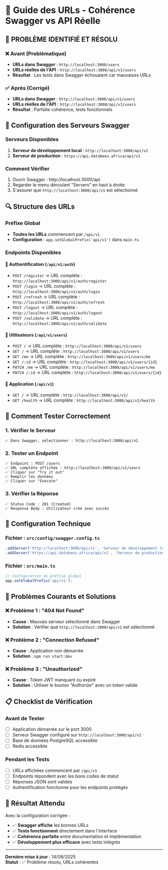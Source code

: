 # 🔗 Guide des URLs - Cohérence Swagger vs API Réelle

## 🚨 **PROBLÈME IDENTIFIÉ ET RÉSOLU**

### ❌ **Avant (Problématique)**
- **URLs dans Swagger** : `http://localhost:3000/users`
- **URLs réelles de l'API** : `http://localhost:3000/api/v1/users`
- **Résultat** : Les tests dans Swagger échouaient car mauvaises URLs

### ✅ **Après (Corrigé)**
- **URLs dans Swagger** : `http://localhost:3000/api/v1/users`
- **URLs réelles de l'API** : `http://localhost:3000/api/v1/users`
- **Résultat** : Parfaite cohérence, tests fonctionnels

## 🎯 **Configuration des Serveurs Swagger**

### Serveurs Disponibles
1. **Serveur de développement local** : `http://localhost:3000/api/v1`
2. **Serveur de production** : `https://api.databeez.africa/api/v1`

### Comment Vérifier
1. Ouvrir Swagger : http://localhost:3000/api
2. Regarder le menu déroulant "Servers" en haut à droite
3. S'assurer que `http://localhost:3000/api/v1` est sélectionné

## 🔍 **Structure des URLs**

### Préfixe Global
- **Toutes les URLs** commencent par `/api/v1`
- **Configuration** : `app.setGlobalPrefix('api/v1')` dans `main.ts`

### Endpoints Disponibles

#### 🔐 **Authentification** (`/api/v1/auth`)
- `POST /register` → URL complète : `http://localhost:3000/api/v1/auth/register`
- `POST /login` → URL complète : `http://localhost:3000/api/v1/auth/login`
- `POST /refresh` → URL complète : `http://localhost:3000/api/v1/auth/refresh`
- `POST /logout` → URL complète : `http://localhost:3000/api/v1/auth/logout`
- `POST /validate` → URL complète : `http://localhost:3000/api/v1/auth/validate`

#### 👥 **Utilisateurs** (`/api/v1/users`)
- `POST /` → URL complète : `http://localhost:3000/api/v1/users`
- `GET /` → URL complète : `http://localhost:3000/api/v1/users`
- `GET /me` → URL complète : `http://localhost:3000/api/v1/users/me`
- `GET /:id` → URL complète : `http://localhost:3000/api/v1/users/{id}`
- `PATCH /me` → URL complète : `http://localhost:3000/api/v1/users/me`
- `PATCH /:id` → URL complète : `http://localhost:3000/api/v1/users/{id}`

#### 🏥 **Application** (`/api/v1`)
- `GET /` → URL complète : `http://localhost:3000/api/v1/`
- `GET /health` → URL complète : `http://localhost:3000/api/v1/health`

## 🧪 **Comment Tester Correctement**

### 1. **Vérifier le Serveur**
```
✅ Dans Swagger, sélectionner : http://localhost:3000/api/v1
```

### 2. **Tester un Endpoint**
```
✅ Endpoint : POST /users
✅ URL complète affichée : http://localhost:3000/api/v1/users
✅ Cliquer sur "Try it out"
✅ Remplir les données
✅ Cliquer sur "Execute"
```

### 3. **Vérifier la Réponse**
```
✅ Status Code : 201 (Created)
✅ Response Body : Utilisateur créé avec succès
```

## 🔧 **Configuration Technique**

### Fichier : `src/config/swagger.config.ts`
```typescript
.addServer('http://localhost:3000/api/v1', 'Serveur de développement local (avec préfixe /api/v1)')
.addServer('https://api.databeez.africa/api/v1', 'Serveur de production (avec préfixe /api/v1)')
```

### Fichier : `src/main.ts`
```typescript
// Configuration du préfixe global
app.setGlobalPrefix('api/v1');
```

## 🚨 **Problèmes Courants et Solutions**

### ❌ **Problème 1 : "404 Not Found"**
- **Cause** : Mauvais serveur sélectionné dans Swagger
- **Solution** : Vérifier que `http://localhost:3000/api/v1` est sélectionné

### ❌ **Problème 2 : "Connection Refused"**
- **Cause** : Application non démarrée
- **Solution** : `npm run start:dev`

### ❌ **Problème 3 : "Unauthorized"**
- **Cause** : Token JWT manquant ou expiré
- **Solution** : Utiliser le bouton "Authorize" avec un token valide

## 📋 **Checklist de Vérification**

### Avant de Tester
- [ ] Application démarrée sur le port 3000
- [ ] Serveur Swagger configuré sur `http://localhost:3000/api/v1`
- [ ] Base de données PostgreSQL accessible
- [ ] Redis accessible

### Pendant les Tests
- [ ] URLs affichées commencent par `/api/v1`
- [ ] Endpoints répondent avec les bons codes de statut
- [ ] Réponses JSON sont valides
- [ ] Authentification fonctionne pour les endpoints protégés

## 🎉 **Résultat Attendu**

Avec la configuration corrigée :
- ✅ **Swagger affiche** les bonnes URLs
- ✅ **Tests fonctionnent** directement dans l'interface
- ✅ **Cohérence parfaite** entre documentation et implémentation
- ✅ **Développement plus efficace** avec tests intégrés

---

**Dernière mise à jour** : 14/08/2025  
**Statut** : ✅ Problème résolu, URLs cohérentes 